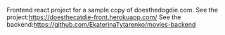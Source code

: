 Frontend react project for a sample copy of doesthedogdie.com.
See the project:https://doesthecatdie-front.herokuapp.com/
See the backend:https://github.com/EkaterinaTytarenko/movies-backend
